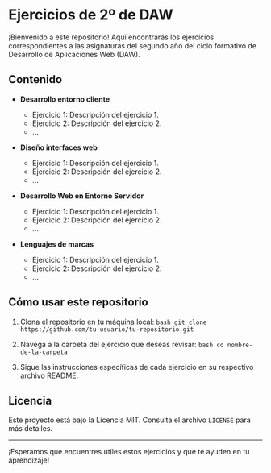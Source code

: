 # Ejercicios de 2º de DAW

¡Bienvenido a este repositorio! Aquí encontrarás los ejercicios correspondientes a las asignaturas del segundo año del ciclo formativo de Desarrollo de Aplicaciones Web (DAW).

## Contenido

- **Desarrollo entorno cliente**
    - Ejercicio 1: Descripción del ejercicio 1.
    - Ejercicio 2: Descripción del ejercicio 2.
    - ...

- **Diseño interfaces web**
    - Ejercicio 1: Descripción del ejercicio 1.
    - Ejercicio 2: Descripción del ejercicio 2.
    - ...

- **Desarrollo Web en Entorno Servidor**
    - Ejercicio 1: Descripción del ejercicio 1.
    - Ejercicio 2: Descripción del ejercicio 2.
    - ...

- **Lenguajes de marcas**
    - Ejercicio 1: Descripción del ejercicio 1.
    - Ejercicio 2: Descripción del ejercicio 2.
    - ...

## Cómo usar este repositorio

1. Clona el repositorio en tu máquina local:
        ```bash
        git clone https://github.com/tu-usuario/tu-repositorio.git
        ```

2. Navega a la carpeta del ejercicio que deseas revisar:
        ```bash
        cd nombre-de-la-carpeta
        ```

3. Sigue las instrucciones específicas de cada ejercicio en su respectivo archivo README.

## Licencia

Este proyecto está bajo la Licencia MIT. Consulta el archivo `LICENSE` para más detalles.

---

¡Esperamos que encuentres útiles estos ejercicios y que te ayuden en tu aprendizaje!
